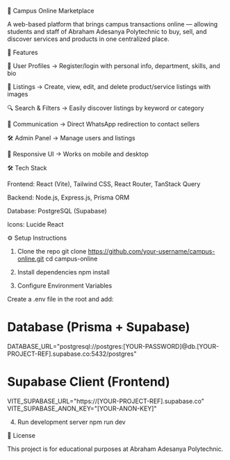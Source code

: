 🏫 Campus Online Marketplace

A web-based platform that brings campus transactions online — allowing students and staff of Abraham Adesanya Polytechnic to buy, sell, and discover services and products in one centralized place.

🚀 Features

👤 User Profiles → Register/login with personal info, department, skills, and bio

🛒 Listings → Create, view, edit, and delete product/service listings with images

🔍 Search & Filters → Easily discover listings by keyword or category

💬 Communication → Direct WhatsApp redirection to contact sellers

🛠️ Admin Panel → Manage users and listings

📱 Responsive UI → Works on mobile and desktop

🛠️ Tech Stack

Frontend: React (Vite), Tailwind CSS, React Router, TanStack Query

Backend: Node.js, Express.js, Prisma ORM

Database: PostgreSQL (Supabase)

Icons: Lucide React

⚙️ Setup Instructions

1. Clone the repo
   git clone https://github.com/your-username/campus-online.git
   cd campus-online

2. Install dependencies
   npm install

3. Configure Environment Variables

Create a .env file in the root and add:

# Database (Prisma + Supabase)

DATABASE_URL="postgresql://postgres:[YOUR-PASSWORD]@db.[YOUR-PROJECT-REF].supabase.co:5432/postgres"

# Supabase Client (Frontend)

VITE_SUPABASE_URL="https://[YOUR-PROJECT-REF].supabase.co"
VITE_SUPABASE_ANON_KEY="[YOUR-ANON-KEY]"

4. Run development server
   npm run dev

📄 License

This project is for educational purposes at Abraham Adesanya Polytechnic.
